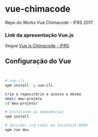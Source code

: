 # vue-chimacode
Repo do Works Vue  Chimacode - IFRS 2017

### Link da apresentação Vue.js

Segue [Vue.js Chimacode - IFRS](https://docs.google.com/presentation/d/1R4P1OlkqO_E50iFb759G4ah4wWaqY67Mc0mQsc_qKSw/edit#slide=id.p3).


## Configuração do Vue

```bash


# vue-cli
npm install -g vue-cli

Crie o repositório e acesso o mesmo
mkdir meu-projeto
cd meu-projeto/

# Instalando as depedências
npm install

# Servidor irá rodar em localhost:8080
npm run dev


```

